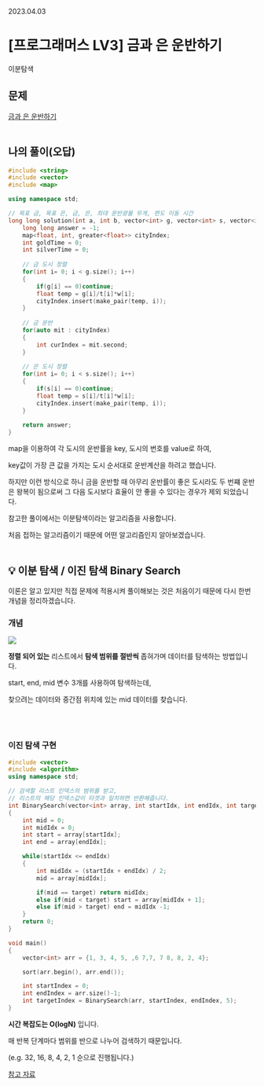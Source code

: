 2023.04.03

# __[프로그래머스 LV3] 금과 은 운반하기__

이분탐색

## __문제__

[금과 은 운반하기](https://school.programmers.co.kr/learn/courses/30/lessons/86053)<br><Br>

## __나의 풀이__(오답)
```c++
#include <string>
#include <vector>
#include <map>

using namespace std;

// 목표 금, 목표 은, 금, 은, 최대 운반광물 무게, 편도 이동 시간
long long solution(int a, int b, vector<int> g, vector<int> s, vector<int> w, vector<int> t) {
    long long answer = -1;
    map<float, int, greater<float>> cityIndex;
    int goldTime = 0;
    int silverTime = 0;
    
    // 금 도시 정렬
    for(int i= 0; i < g.size(); i++)
    {
        if(g[i] == 0)continue;
        float temp = g[i]/t[i]*w[i];
        cityIndex.insert(make_pair(temp, i));
    }
    
    // 금 운반
    for(auto mit : cityIndex)
    {
        int curIndex = mit.second;
    }
    
    // 은 도시 정렬
    for(int i= 0; i < s.size(); i++)
    {
        if(s[i] == 0)continue;
        float temp = s[i]/t[i]*w[i];
        cityIndex.insert(make_pair(temp, i));
    }
    
    return answer;
}
```

map을 이용하여 각 도시의 운반률을 key, 도시의 번호를 value로 하여,

key값이 가장 큰 값을 가지는 도시 순서대로 운반계산을 하려고 했습니다.

하지만 이런 방식으로 하니 금을 운반할 때 아무리 운반률이 좋은 도시라도 두 번쨰 운반은 왕복이 됨으로써 그 다음 도시보다 효율이 안 좋을 수 있다는 경우가 제외 되었습니다.

참고한 풀이에서는 이분탐색이라는 알고리즘을 사용합니다.

처음 접하는 알고리즘이기 때문에 어떤 알고리즘인지 알아보겠습니다.
<br><Br>

## 💡 __이분 탐색 / 이진 탐색 Binary Search__

이론은 알고 있지만 직접 문제에 적용시켜 풀이해보는 것은 처음이기 때문에 다시 한번 개념을 정리하겠습니다.

### __개념__

<img src="https://user-images.githubusercontent.com/80774412/229822048-875590c0-fc15-4013-8ba9-af378f8ca617.gif"></img>

__정렬 되어 있는__ 리스트에서 __탐색 범위를 절반씩__ 좁혀가며 데이터를 탐색하는 방법입니다.

start, end, mid  변수 3개를 사용하여 탐색하는데,

찾으려는 데이터와 중간점 위치에 있는 mid 데이터를 찾습니다.

<br><Br>

###  __이진 탐색 구현__
```c++
#include <vector>
#include <algorithm>
using namespace std;

// 검색할 리스트 인덱스의 범위를 받고,
// 리스트의 해당 인덱스값이 타겟과 일치하면 반환해줍니다.
int BinarySearch(vector<int> array, int startIdx, int endIdx, int target)
{
    int mid = 0;
    int midIdx = 0;
    int start = array[startIdx];
    int end = array[endIdx];

    while(startIdx <= endIdx)
    {
        int midIdx = (startIdx + endIdx) / 2;
        mid = array[midIdx];

        if(mid == target) return midIdx;
        else if(mid < target) start = array[midIdx + 1];
        else if(mid > target) end = midIdx -1;
    }
    return 0;
}

void main()
{
    vector<int> arr = {1, 3, 4, 5, ,6 7,7, 7 8, 8, 2, 4};

    sort(arr.begin(), arr.end());

    int startIndex = 0;
    int endIndex = arr.size()-1;
    int targetIndex = BinarySearch(arr, startIndex, endIndex, 5);
}
```
__시간 복잡도는 O(logN)__ 입니다.

매 반복 단계마다 범위를 반으로 나누어 검색하기 때문입니다.

(e.g. 32, 16, 8, 4, 2, 1 순으로 진행됩니다.)


[참고 자료]("https://velog.io/@kimdukbae/%EC%9D%B4%EB%B6%84-%ED%83%90%EC%83%89-%EC%9D%B4%EC%A7%84-%ED%83%90%EC%83%89-Binary-Search")